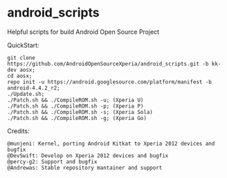 android_scripts
===============

Helpful scripts for build Android Open Source Project

QuickStart:

    git clone https://github.com/AndroidOpenSourceXperia/android_scripts.git -b kk-dev aosx;
    cd aosx;
    repo init -u https://android.googlesource.com/platform/manifest -b android-4.4.2_r2;
    ./Update.sh;
    ./Patch.sh && ./CompileROM.sh -u; (Xperia U)
    ./Patch.sh && ./CompileROM.sh -p; (Xperia P)   
    ./Patch.sh && ./CompileROM.sh -s; (Xperia Sola)
    ./Patch.sh && ./CompileROM.sh -g; (Xperia Go) 
    
Credits:
    
    @munjeni: Kernel, porting Android Kitkat to Xperia 2012 devices and bugfix
    @DevSwift: Develop on Xperia 2012 devices and bugfix
    @percy-g2: Support and bugfix
    @Andrewas: Stable repository mantainer and support
